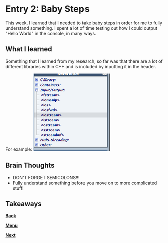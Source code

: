 # Entry 2: Baby Steps

This week, I learned that I needed to take baby steps in order for me to fully 
understand something. I spent a lot of time testing out how I could output "Hello World" in
the console, in many ways. 

## What I learned

Something that I learned from my research, so far was that there are a lot of different 
libraries within C++ and is included by inputting it in the header.

For example:
<img src="../images/cpp-libraries.png"/>


## Brain Thoughts

* DON'T FORGET SEMICOLONS!!!
* Fully understand something before you move on to more complicated stuff!

## Takeaways



[**Back**](entry01-plan.md) 

[**Menu**](../README.md) 

[**Next**](entry03-.md)